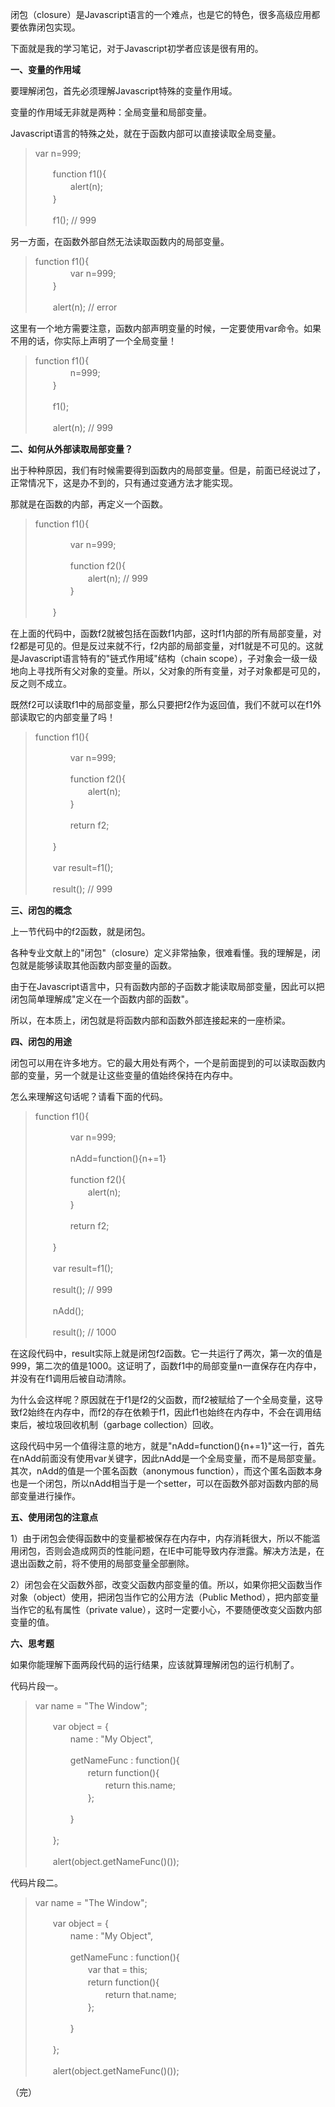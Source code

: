 闭包（closure）是Javascript语言的一个难点，也是它的特色，很多高级应用都要依靠闭包实现。

下面就是我的学习笔记，对于Javascript初学者应该是很有用的。

**一、变量的作用域**

要理解闭包，首先必须理解Javascript特殊的变量作用域。

变量的作用域无非就是两种：全局变量和局部变量。

Javascript语言的特殊之处，就在于函数内部可以直接读取全局变量。

> var n=999;
>
> 　　function f1\(\){  
> 　　　　alert\(n\);  
> 　　}
>
> 　　f1\(\); // 999

另一方面，在函数外部自然无法读取函数内的局部变量。

> function f1\(\){  
> 　　　　var n=999;  
> 　　}
>
> 　　alert\(n\); // error

这里有一个地方需要注意，函数内部声明变量的时候，一定要使用var命令。如果不用的话，你实际上声明了一个全局变量！

> function f1\(\){  
> 　　　　n=999;  
> 　　}
>
> 　　f1\(\);
>
> 　　alert\(n\); // 999

**二、如何从外部读取局部变量？**

出于种种原因，我们有时候需要得到函数内的局部变量。但是，前面已经说过了，正常情况下，这是办不到的，只有通过变通方法才能实现。

那就是在函数的内部，再定义一个函数。

> function f1\(\){
>
> 　　　　var n=999;
>
> 　　　　function f2\(\){  
> 　　　　　　alert\(n\); // 999  
> 　　　　}
>
> 　　}

在上面的代码中，函数f2就被包括在函数f1内部，这时f1内部的所有局部变量，对f2都是可见的。但是反过来就不行，f2内部的局部变量，对f1就是不可见的。这就是Javascript语言特有的"链式作用域"结构（chain scope），子对象会一级一级地向上寻找所有父对象的变量。所以，父对象的所有变量，对子对象都是可见的，反之则不成立。

既然f2可以读取f1中的局部变量，那么只要把f2作为返回值，我们不就可以在f1外部读取它的内部变量了吗！

> function f1\(\){
>
> 　　　　var n=999;
>
> 　　　　function f2\(\){  
> 　　　　　　alert\(n\);  
> 　　　　}
>
> 　　　　return f2;
>
> 　　}
>
> 　　var result=f1\(\);
>
> 　　result\(\); // 999

**三、闭包的概念**

上一节代码中的f2函数，就是闭包。

各种专业文献上的"闭包"（closure）定义非常抽象，很难看懂。我的理解是，闭包就是能够读取其他函数内部变量的函数。

由于在Javascript语言中，只有函数内部的子函数才能读取局部变量，因此可以把闭包简单理解成"定义在一个函数内部的函数"。

所以，在本质上，闭包就是将函数内部和函数外部连接起来的一座桥梁。

**四、闭包的用途**

闭包可以用在许多地方。它的最大用处有两个，一个是前面提到的可以读取函数内部的变量，另一个就是让这些变量的值始终保持在内存中。

怎么来理解这句话呢？请看下面的代码。

> function f1\(\){
>
> 　　　　var n=999;
>
> 　　　　nAdd=function\(\){n+=1}
>
> 　　　　function f2\(\){  
> 　　　　　　alert\(n\);  
> 　　　　}
>
> 　　　　return f2;
>
> 　　}
>
> 　　var result=f1\(\);
>
> 　　result\(\); // 999
>
> 　　nAdd\(\);
>
> 　　result\(\); // 1000

在这段代码中，result实际上就是闭包f2函数。它一共运行了两次，第一次的值是999，第二次的值是1000。这证明了，函数f1中的局部变量n一直保存在内存中，并没有在f1调用后被自动清除。

为什么会这样呢？原因就在于f1是f2的父函数，而f2被赋给了一个全局变量，这导致f2始终在内存中，而f2的存在依赖于f1，因此f1也始终在内存中，不会在调用结束后，被垃圾回收机制（garbage collection）回收。

这段代码中另一个值得注意的地方，就是"nAdd=function\(\){n+=1}"这一行，首先在nAdd前面没有使用var关键字，因此nAdd是一个全局变量，而不是局部变量。其次，nAdd的值是一个匿名函数（anonymous function），而这个匿名函数本身也是一个闭包，所以nAdd相当于是一个setter，可以在函数外部对函数内部的局部变量进行操作。

**五、使用闭包的注意点**

1）由于闭包会使得函数中的变量都被保存在内存中，内存消耗很大，所以不能滥用闭包，否则会造成网页的性能问题，在IE中可能导致内存泄露。解决方法是，在退出函数之前，将不使用的局部变量全部删除。

2）闭包会在父函数外部，改变父函数内部变量的值。所以，如果你把父函数当作对象（object）使用，把闭包当作它的公用方法（Public Method），把内部变量当作它的私有属性（private value），这时一定要小心，不要随便改变父函数内部变量的值。

**六、思考题**

如果你能理解下面两段代码的运行结果，应该就算理解闭包的运行机制了。

代码片段一。

> var name = "The Window";
>
> 　　var object = {  
> 　　　　name : "My Object",
>
> 　　　　getNameFunc : function\(\){  
> 　　　　　　return function\(\){  
> 　　　　　　　　return this.name;  
> 　　　　　　};
>
> 　　　　}
>
> 　　};
>
> 　　alert\(object.getNameFunc\(\)\(\)\);

  
代码片段二。

> var name = "The Window";
>
> 　　var object = {  
> 　　　　name : "My Object",
>
> 　　　　getNameFunc : function\(\){  
> 　　　　　　var that = this;  
> 　　　　　　return function\(\){  
> 　　　　　　　　return that.name;  
> 　　　　　　};
>
> 　　　　}
>
> 　　};
>
> 　　alert\(object.getNameFunc\(\)\(\)\);

（完）

